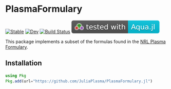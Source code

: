 # PlasmaFormulary

[![Stable](https://img.shields.io/badge/docs-stable-blue.svg)](https://JuliaPlasma.github.io/PlasmaFormulary.jl/stable/)
[![Dev](https://img.shields.io/badge/docs-dev-blue.svg)](https://JuliaPlasma.github.io/PlasmaFormulary.jl/dev/)
[![Build Status](https://github.com/JuliaPlasma/PlasmaFormulary.jl/actions/workflows/CI.yml/badge.svg?branch=main)](https://github.com/JuliaPlasma/PlasmaFormulary.jl/actions/workflows/CI.yml?query=branch%3Amain)
[![Aqua](https://raw.githubusercontent.com/JuliaTesting/Aqua.jl/master/badge.svg)](https://github.com/JuliaTesting/Aqua.jl)

This package implements a subset of the formulas found in the [NRL Plasma Formulary](https://www.nrl.navy.mil/News-Media/Publications/NRL-Plasma-Formulary/).

## Installation

```julia
using Pkg
Pkg.add(url="https://github.com/JuliaPlasma/PlasmaFormulary.jl")
```